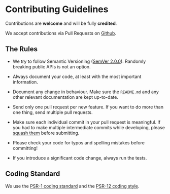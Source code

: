 # Contributing Guidelines

Contributions are **welcome** and will be fully **credited**.

We accept contributions via Pull Requests on [Github][1].


## The Rules

* We try to follow Semantic Versioning ([SemVer 2.0.0][2]). Randomly breaking public APIs is not an option.

* Always document your code, at least with the most important information.

* Document any change in behaviour. Make sure the `README.md` and any other relevant documentation are kept up-to-date.

* Send only one pull request per new feature. If you want to do more than one thing, send multiple pull requests.

* Make sure each individual commit in your pull request is meaningful. If you had to make multiple intermediate commits
    while developing, please [squash them][3] before submitting.

* Please check your code for typos and spelling mistakes before committing!

* If you introduce a significant code change, always run the tests.


## Coding Standard

We use the [PSR-1 coding standard][4] and the [PSR-12 coding style][5].


  [1]: https://github.com/flamecore
  [2]: http://semver.org/
  [3]: http://www.git-scm.com/book/en/v2/Git-Tools-Rewriting-History#Changing-Multiple-Commit-Messages
  [4]: http://www.php-fig.org/psr/psr-1/
  [5]: http://www.php-fig.org/psr/psr-12/
